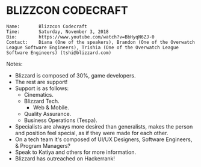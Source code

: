 # BLIZZCON CODECRAFT

```
Name:       Blizzcon Codecraft
Time:       Saturday, November 3, 2018
Bio:        https://www.youtube.com/watch?v=BbHyqN6ZJ-0
Contact:    Diana (One of the speakers), Brandon (One of the Overwatch League Software Engineers), Trishia (One of the Overwatch League Software Engineers) (tshi@blizzard.com)
```

Notes:

- Blizzard is composed of 30%, game developers.
- The rest are support!
- Support is as follows:
  - Cinematics.
  - Blizzard Tech.
    - Web & Mobile.
  - Quality Assurance.
  - Business Operations (Tespa).
- Specialists are always more desired than generalists, makes the person and position feel special, as if they were made for each other.
- On a tech team it's composed of UI/UX Designers, Software Engineers, & Program Managers?
- Speak to Katiya and others for more information.
- Blizzard has outreached on Hackerrank!

